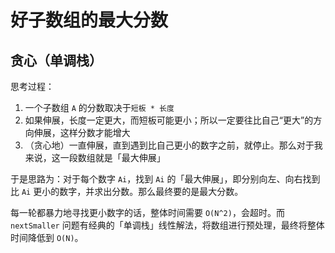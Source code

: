 # 好子数组的最大分数

## 贪心（单调栈）

思考过程：

1. 一个子数组 `A` 的分数取决于`短板 * 长度`
1. 如果伸展，长度一定更大，而短板可能更小；所以一定要往比自己“更大”的方向伸展，这样分数才能增大
1. （贪心地）一直伸展，直到遇到比自己更小的数字之前，就停止。那么对于我来说，这一段数组就是「最大伸展」

于是思路为：对于每个数字 `Ai`，找到 `Ai` 的「最大伸展」，即分别向左、向右找到比 `Ai` 更小的数字，并求出分数。那么最终要的是最大分数。

每一轮都暴力地寻找更小数字的话，整体时间需要 `O(N^2)`，会超时。而 `nextSmaller` 问题有经典的「单调栈」线性解法，将数组进行预处理，最终将整体时间降低到 `O(N)`。
